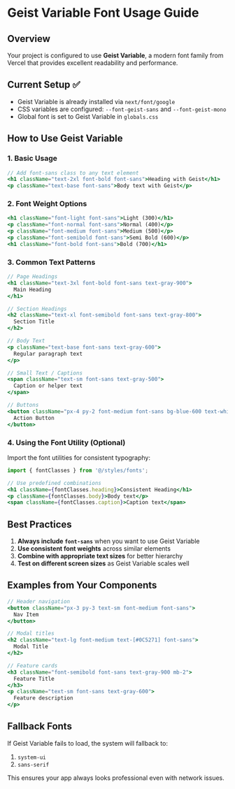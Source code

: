 # Geist Variable Font Usage Guide

## Overview

Your project is configured to use **Geist Variable**, a modern font family from Vercel that provides excellent readability and performance.

## Current Setup ✅

- Geist Variable is already installed via `next/font/google`
- CSS variables are configured: `--font-geist-sans` and `--font-geist-mono`
- Global font is set to Geist Variable in `globals.css`

## How to Use Geist Variable

### 1. Basic Usage

```jsx
// Add font-sans class to any text element
<h1 className="text-2xl font-bold font-sans">Heading with Geist</h1>
<p className="text-base font-sans">Body text with Geist</p>
```

### 2. Font Weight Options

```jsx
<h1 className="font-light font-sans">Light (300)</h1>
<p className="font-normal font-sans">Normal (400)</p>
<p className="font-medium font-sans">Medium (500)</p>
<p className="font-semibold font-sans">Semi Bold (600)</p>
<h1 className="font-bold font-sans">Bold (700)</h1>
```

### 3. Common Text Patterns

```jsx
// Page Headings
<h1 className="text-3xl font-bold font-sans text-gray-900">
  Main Heading
</h1>

// Section Headings
<h2 className="text-xl font-semibold font-sans text-gray-800">
  Section Title
</h2>

// Body Text
<p className="text-base font-sans text-gray-600">
  Regular paragraph text
</p>

// Small Text / Captions
<span className="text-sm font-sans text-gray-500">
  Caption or helper text
</span>

// Buttons
<button className="px-4 py-2 font-medium font-sans bg-blue-600 text-white">
  Action Button
</button>
```

### 4. Using the Font Utility (Optional)

Import the font utilities for consistent typography:

```jsx
import { fontClasses } from '@/styles/fonts';

// Use predefined combinations
<h1 className={fontClasses.heading}>Consistent Heading</h1>
<p className={fontClasses.body}>Body text</p>
<span className={fontClasses.caption}>Caption text</span>
```

## Best Practices

1. **Always include `font-sans`** when you want to use Geist Variable
2. **Use consistent font weights** across similar elements
3. **Combine with appropriate text sizes** for better hierarchy
4. **Test on different screen sizes** as Geist Variable scales well

## Examples from Your Components

```jsx
// Header navigation
<button className="px-3 py-3 text-sm font-medium font-sans">
  Nav Item
</button>

// Modal titles
<h2 className="text-lg font-medium text-[#0C5271] font-sans">
  Modal Title
</h2>

// Feature cards
<h3 className="font-semibold font-sans text-gray-900 mb-2">
  Feature Title
</h3>
<p className="text-sm font-sans text-gray-600">
  Feature description
</p>
```

## Fallback Fonts

If Geist Variable fails to load, the system will fallback to:

1. `system-ui`
2. `sans-serif`

This ensures your app always looks professional even with network issues.
